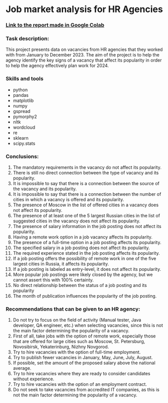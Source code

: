 # Job market analysis for HR Agencies
### [Link to the report made in Google Colab](https://colab.research.google.com/drive/1QvO5VGJOBApQqsS5OzthmHD2NF73U_KJ#scrollTo=oUTqbOdFT8sY)
### Task description:
This project presents data on vacancies from HR agencies that they worked with from January to December 2023. The aim of the project is to help the agency identify the key signs of a vacancy that affect its popularity in order to help the agency effectively plan work for 2024.
### Skills and tools
- python
- pandas
- matplotlib
- numpy
- gspread
- pymorphy2
- nltk
- wordcloud
- re
- sklearn
- scipy.stats
### Conclusions:
1. The mandatory requirements in the vacancy do not affect its popularity.
2. There is still no direct connection between the type of vacancy and its popularity.
3. It is impossible to say that there is a connection between the source of the vacancy and its popularity.
4. It is impossible to say that there is a connection between the number of cities in which a vacancy is offered and its popularity.
5. The presence of Moscow in the list of offered cities in a vacancy does not affect its popularity.
6. The presence of at least one of the 5 largest Russian cities in the list of suggested cities in the vacancy does not affect its popularity.
7. The presence of salary information in the job posting does not affect its popularity.
8. Having a remote work option in a job vacancy affects its popularity.
9. The presence of a full-time option in a job posting affects its popularity.
10. The specified salary in a job posting does not affect its popularity.
11. The required experience stated in the job posting affects its popularity.
12. If a job posting offers the possibility of remote work in one of the five largest cities in Russia, it affects its popularity.
13. If a job posting is labeled as entry-level, it does not affect its popularity.
14. More popular job postings were likely closed by the agency, but we cannot assert this with 100% certainty.
15. No direct relationship between the status of a job posting and its popularity
16. The month of publication influences the popularity of the job posting.

### Recommendations that can be given to an HR agency:
1. Do not try to focus on the field of activity (Manual tester, Java developer, QA engineer, etc.) when selecting vacancies, since this is not the main factor determining the popularity of a vacancy.
2. First of all, take jobs with the option of remote work, especially those that are offered for large cities such as Moscow, St. Petersburg,
 Novosibirsk, Yekaterinburg, Nizhny Novgorod.
3. Try to hire vacancies with the option of full-time employment.
4. Try to publish fewer vacancies in January, May, June, July, August.
5. If possible, set the amount of the proposed salary above the national average.
6. Try to hire vacancies where they are ready to consider candidates without experience.
7. Try to hire vacancies with the option of an employment contract.
8. Do not seek to take vacancies from accredited IT companies, as this is not the main factor determining the popularity of a vacancy.
